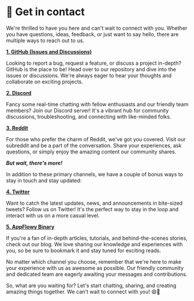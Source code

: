# 🤙 Get in contact

We're thrilled to have you here and can't wait to connect with you. Whether you have questions, ideas, feedback, or just want to say hello, there are multiple ways to reach out to us.

[**1. GitHub (Issues and Discussions)**](https://github.com/AppFlowy-IO/AppFlowy)

Looking to report a bug, request a feature, or discuss a project in-depth? GitHub is the place to be! Head over to our repository and dive into the issues or discussions. We're always eager to hear your thoughts and collaborate on exciting projects.

[**2. Discord**](https://discord.gg/appflowy-903549834160635914)

Fancy some real-time chatting with fellow enthusiasts and our friendly team members? Join our Discord server! It's a vibrant hub for community discussions, troubleshooting, and connecting with like-minded folks.

[**3. Reddit**](https://www.reddit.com/r/AppFlowy/)

For those who prefer the charm of Reddit, we've got you covered. Visit our subreddit and be a part of the conversation. Share your experiences, ask questions, or simply enjoy the amazing content our community shares.

_**But wait, there's more!**_

In addition to these primary channels, we have a couple of bonus ways to stay in touch and stay updated:

[**4. Twitter**](https://twitter.com/appflowy)

Want to catch the latest updates, news, and announcements in bite-sized tweets? Follow us on Twitter! It's the perfect way to stay in the loop and interact with us on a more casual level.

[**5. AppFlowy Binary**](https://blog.appflowy.io/)

If you're a fan of in-depth articles, tutorials, and behind-the-scenes stories, check out our blog. We love sharing our knowledge and experiences with you, so be sure to bookmark it and stay tuned for exciting reads.



No matter which channel you choose, remember that we're here to make your experience with us as awesome as possible. Our friendly community and dedicated team are eagerly awaiting your messages and contributions.

So, what are you waiting for? Let's start chatting, sharing, and creating amazing things together. We can't wait to connect with you! 😄🚀
